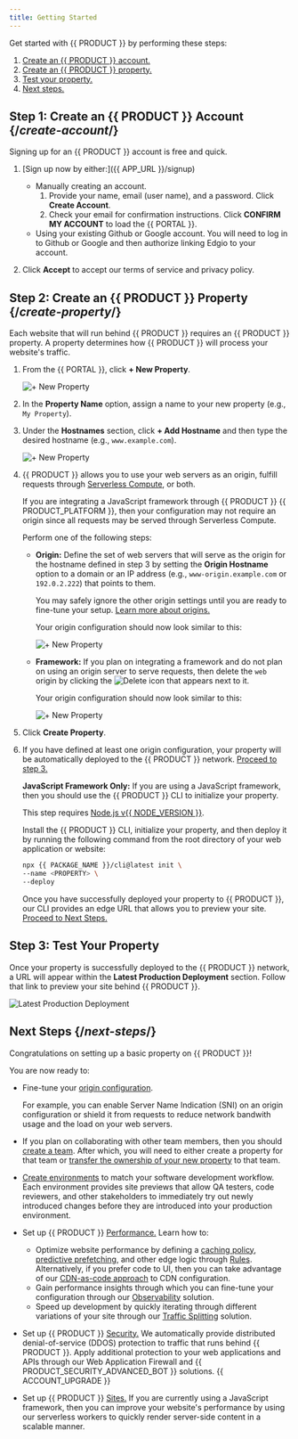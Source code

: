 ```yaml
---
title: Getting Started
---
```


Get started with {{ PRODUCT }} by performing these steps:

1.  [Create an {{ PRODUCT }} account.](#create-account)
2.  [Create an {{ PRODUCT }} property.](#create-property)
3.  [Test your property.](#testing)
4.  [Next steps.](#next-steps)

## Step 1: Create an {{ PRODUCT }} Account {/*create-account*/}

Signing up for an {{ PRODUCT }} account is free and quick.

1.  [Sign up now by either:]({{ APP_URL }}/signup)

    -   Manually creating an account.
        1.   Provide your name, email (user name), and a password. Click **Create Account**.
        2.   Check your email for confirmation instructions. Click **CONFIRM MY ACCOUNT** to load the {{ PORTAL }}.
    -   Using your existing Github or Google account. You will need to log in to Github or Google and then authorize linking Edgio to your account.

2.  Click **Accept** to accept our terms of service and privacy policy.

## Step 2: Create an {{ PRODUCT }} Property {/*create-property*/}

Each website that will run behind {{ PRODUCT }} requires an {{ PRODUCT }} property. A property determines how {{ PRODUCT }} will process your website's traffic.

1.  From the {{ PORTAL }}, click **+ New Property**.

    ![+ New Property](/images/v7/basics/property-create-1.png?width=450)

2.  In the **Property Name** option, assign a name to your new property (e.g., `My Property`).
3.  Under the **Hostnames** section, click **+ Add Hostname** and then type the desired hostname (e.g., `www.example.com`).

    ![+ New Property](/images/v7/basics/property-create-2.png?width=450)

4.  {{ PRODUCT }} allows you to use your web servers as an origin, fulfill requests through [Serverless Compute](/guides/performance/serverless_compute), or both. 

    <Callout type="info">

      If you are integrating a JavaScript framework through {{ PRODUCT }} {{ PRODUCT_PLATFORM }}, then your configuration may not require an origin since all requests may be served through Serverless Compute.

    </Callout>

    Perform one of the following steps:

    -   **Origin:** Define the set of web servers that will serve as the origin for the hostname defined in step 3 by setting the **Origin Hostname** option to a domain or an IP address (e.g., `www-origin.example.com` or `192.0.2.222`) that points to them. 

        <Callout type="info">

          You may safely ignore the other origin settings until you are ready to fine-tune your setup. [Learn more about origins.](/guides/basics/hostnames_and_origins#origin)

        </Callout>

        Your origin configuration should now look similar to this:

        ![+ New Property](/images/v7/basics/property-create-3-a.png?width=450)

    -   **Framework:** If you plan on integrating a framework and do not plan on using an origin server to serve requests, then delete the `web` origin by clicking the <Image inline src="/images/v7/icons/delete-2.png" alt="Delete" /> icon that appears next to it. 

        Your origin configuration should now look similar to this:

        ![+ New Property](/images/v7/basics/property-create-3-b.png?width=450)

5.  Click **Create Property**.
6.  If you have defined at least one origin configuration, your property will be automatically deployed to the {{ PRODUCT }} network. [Proceed to step 3.](#test-your-property)

    **JavaScript Framework Only:** If you are using a JavaScript framework, then you should use the {{ PRODUCT }} CLI to initialize your property. 

    <Callout type="info">

      This step requires [Node.js v{{ NODE_VERSION }}](/guides/install_nodejs). 

    </Callout>

    Install the {{ PRODUCT }} CLI, initialize your property, and then deploy it by running the following command from the root directory of your web application or website:

    ```bash
    npx {{ PACKAGE_NAME }}/cli@latest init \
	--name <PROPERTY> \
	--deploy
    ```

    Once you have successfully deployed your property to {{ PRODUCT }}, our CLI provides an edge URL that allows you to preview your site. [Proceed to Next Steps.](#next-steps)

## Step 3: Test Your Property

Once your property is successfully deployed to the {{ PRODUCT }} network, a URL will appear within the **Latest Production Deployment** section. Follow that link to preview your site behind {{ PRODUCT }}.

![Latest Production Deployment](/images/v7/basics/deployment-latest-production.png)

## Next Steps {/*next-steps*/}

Congratulations on setting up a basic property on {{ PRODUCT }}! 

You are now ready to:

-   Fine-tune your [origin configuration](/guides/basics/hostnames_and_origins#origin).

    For example, you can enable Server Name Indication (SNI) on an origin configuration or shield it from requests to reduce network bandwith usage and the load on your web servers.

-   If you plan on collaborating with other team members, then you should [create a team](/guides/basics/collaboration). After which, you will need to either create a property for that team or [transfer the ownership of your new property](/guides/basics/properties#transfer-ownership) to that team.
-   [Create environments](/guides/basics/environments) to match your software development workflow. Each environment provides site previews that allow QA testers, code reviewers, and other stakeholders to immediately try out newly introduced changes before they are introduced into your production environment. 
-   Set up {{ PRODUCT }} [Performance.](/guides/performance/getting_started) Learn how to:
    -   Optimize website performance by defining a [caching policy](/guides/performance/caching), [predictive prefetching](/guides/performance/prefetching), and other edge logic through [Rules](/guides/performance/rules). Alternatively, if you prefer code to UI, then you can take advantage of our [CDN-as-code approach](/guides/performance/cdn_as_code/getting_started) to CDN configuration.
    -   Gain performance insights through which you can fine-tune your configuration through our [Observability](/guides/performance/observability/core_web_vitals) solution.
    -   Speed up development by quickly iterating through different variations of your site through our [Traffic Splitting](/guides/performance/traffic_splitting) solution.
-   Set up {{ PRODUCT }} [Security.](/guides/security) We automatically provide distributed denial-of-service (DDOS) protection to traffic that runs behind {{ PRODUCT }}. Apply additional protection to your web applications and APIs through our Web Application Firewall and {{ PRODUCT_SECURITY_ADVANCED_BOT }} solutions. {{ ACCOUNT_UPGRADE }}
-   Set up {{ PRODUCT }} [Sites.](/guides/sites_frameworks/getting_started) If you are currently using a JavaScript framework, then you can improve your website's performance by using our serverless workers to quickly render server-side content in a scalable manner.
